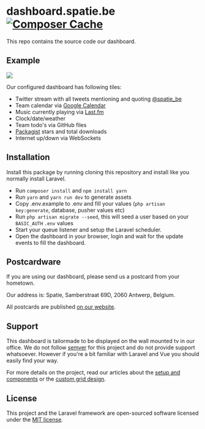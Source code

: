 # dashboard.spatie.be [![Composer Cache](https://shield.with.social/cc/github/spatie/dashboard.spatie.be/master.svg?style=flat-square)](https://packagist.org/packages/laravel/framework)

This repo contains the source code our dashboard.

## Example

<img style="max-width:100%; height: auto" src="http://spatie.github.io/dashboard.spatie.be/images/screenshot20170620.jpg">

Our configured dashboard has following tiles:

- Twitter stream with all tweets mentioning and quoting [@spatie_be](https://twitter.com/spatie_be)
- Team calendar via [Google Calendar](https://google.com/calendar)
- Music currently playing via [Last.fm](https://last.fm)
- Clock/date/weather
- Team todo's via GitHub files
- [Packagist](https://packagist.org/) stars and total downloads
- Internet up/down via WebSockets

## Installation

Install this package by running cloning this repository and install like you normally install Laravel.

- Run `composer install` and `npm install yarn`
- Run `yarn` and `yarn run dev` to generate assets
- Copy .env.example to .env and fill your values (`php artisan key:generate`, database, pusher values etc)
- Run `php artisan migrate --seed`, this will seed a user based on your `BASIC_AUTH` `.env` values
- Start your queue listener and setup the Laravel scheduler.
- Open the dashboard in your browser, login and wait for the update events to fill the dashboard.

## Postcardware

If you are using our dashboard, please send us a postcard from your hometown.

Our address is: Spatie, Samberstraat 69D, 2060 Antwerp, Belgium.

All postcards are published [on our website](https://spatie.be/en/opensource/postcards).

## Support
This dashboard is tailormade to be displayed on the wall mounted tv in our office. We do not follow [semver](http://semver.org) for this project and do not provide support whatsoever. However if you're a bit familiar with Laravel and Vue you should easily find your way.

For more details on the project, read our articles about the [setup and components](https://murze.be/2016/06/building-dashboard-using-laravel-vue/) or the [custom grid design](https://murze.be/2016/06/grid-layout-dashboard/).

## License

This project and the Laravel framework are open-sourced software licensed under the [MIT license](http://opensource.org/licenses/MIT).
